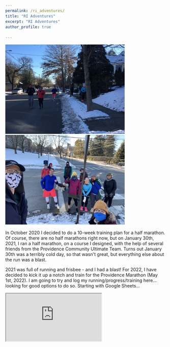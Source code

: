 ```yaml
---
permalink: /ri_adventures/
title: "RI Adventures"
excerpt: "RI Adventures"
author_profile: true

---
```




<p float="left">
  <img src="/../images/theHM_elmgrove.jpg" width="375" />
  <img src="../images/theHM_group.jpg" width="375" /> 
</p>

In October 2020 I decided to do a 10-week training plan for a half marathon. Of course, there are no half marathons right now, but on January 30th, 2021, I ran a half marathon, on a course I designed, with the help of several friends from the Providence Community Ultimate Team. Turns out January 30th was a terribly cold day, so that wasn't great, but everything else about the run was a blast. 

2021 was full of running and frisbee - and I had a blast! For 2022, I have decided to kick it up a notch and train for the Providence Marathon (May 1st, 2022). I am going to try and log my running/progress/training here... looking for good options to do so. Starting with Google Sheets...

<iframe src="https://docs.google.com/spreadsheets/d/e/2PACX-1vR5pJ5K6dP_SXFUcCTiKw4wlRIaZwJjMfmOacz2Doq1Z6XF3Q4K68IHyAdING0wOGgZeG56Mb8Mzeq8/pubhtml?widget=true&amp;headers=false"></iframe>